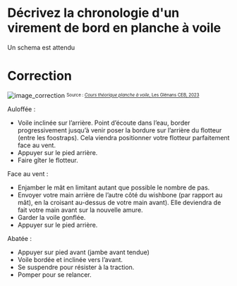 ﻿# Décrivez la chronologie d'un virement de bord en planche à voile
Un schema est attendu

# Correction

![image_correction](./images/virement.png)
<sup><sub>Source : [*Cours théorique planche à voile*, Les Glénans CEB, 2023](https://encadrementbenevole.glenans.asso.fr/wp-content/uploads/2023/07/Cours-theorique-PAV-Version-1.pdf) </sub></sup>

Auloffée :

- Voile inclinée sur l’arrière. Point d’écoute dans l’eau, border progressivement jusqu’à venir poser la bordure sur l’arrière du flotteur (entre les foostraps). Cela viendra positionner votre flotteur parfaitement face au vent.
- Appuyer sur le pied arrière.
- Faire gîter le flotteur.

Face au vent :

- Enjamber le mât en limitant autant que possible le nombre de pas.
- Envoyer votre main arrière de l’autre côté du wishbone (par rapport au mât), en la croisant au-dessus de votre main avant). Elle deviendra de fait votre main avant sur la nouvelle amure.
- Garder la voile gonflée.
- Appuyer sur le pied arrière.

Abatée :

- Appuyer sur pied avant (jambe avant tendue)
- Voile bordée et inclinée vers l’avant.
- Se suspendre pour résister à la traction.
- Pomper pour se relancer.

